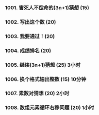 ### 1001. 害死人不偿命的(3n+1)猜想 (15)
### 1002. 写出这个数 (20)
### 1003. 我要通过！(20)
### 1004. 成绩排名 (20)
### 1005. 继续(3n+1)猜想 (25) 3小时
### 1006. 换个格式输出整数 (15) 10分钟
### 1007. 素数对猜想 (20) 2小时
### 1008. 数组元素循环右移问题 (20) 1小时

